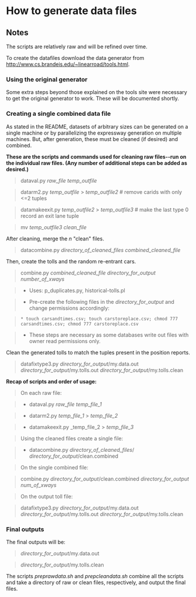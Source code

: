 # How to generate data files

## Notes
The scripts are relatively raw and will be refined over time.

To create the datafiles download the data generator from http://www.cs.brandeis.edu/~linearroad/tools.html.

### Using the original generator
Some extra steps beyond those explained on the tools site were necessary to get the original generator to work.  These will be documented shortly.

### Creating a single combined data file
As stated in the README, datasets of arbitrary sizes can be generated on a single machine or by parallelizing the expressway generation on multiple machines.  But, after generation, these must be cleaned (if desired) and combined.  

**These are the scripts and commands used for cleaning raw files--run on the individual raw files.  (Any number of additional steps can be added as desired.)**

> dataval.py _raw_file_  _temp_outfile_

> datarm2.py _temp_outfile_ > _temp_outfile2_  # remove carids with only <=2 tuples

> datamakeexit.py _temp_outfile2_ > _temp_outfile3_  # make the last type 0 record an exit lane tuple

> mv _temp_outfile3_ _clean_file_

After cleaning, merge the _n_ "clean" files.

> datacombine.py  _directory_of_cleaned_files_  _combined_cleaned_file_

Then, create the tolls and the random re-entrant cars.

> combine.py _combined_cleaned_file_ _directory_for_output_ _number_of_xways_

> * Uses: p_duplicates.py, historical-tolls.pl

>   * Pre-create the following files in the _directory_for_output_ and change permissions accordingly:

>     * touch carsandtimes.csv; touch carstoreplace.csv; chmod 777 carsandtimes.csv; chmod 777 carstoreplace.csv 

> * These steps are necessary as some databases write out files with owner read permissions only.


Clean the generated tolls to match the tuples present in the position reports.

> datafixtype3.py _directory_for_output_/my.data.out _directory_for_output_/my.tolls.out _directory_for_output_/my.tolls.clean



**Recap of scripts and order of usage:**

> On each raw file:

> * dataval.py _raw_file_ _temp_file_1_

> * datarm2.py _temp_file_1_ > _temp_file_2_

> * datamakeexit.py _temp_file_2 > _temp_file_3_

> Using the cleaned files create a single file:

> * datacombine.py _directory_of_cleaned_files_/ _directory_for_output_/clean.combined

> On the single combined file:

> combine.py _directory_for_output_/clean.combined _directory_for_output_ _num_of_xways_

> On the output toll file:

> datafixtype3.py _directory_for_output_/my.data.out _directory_for_output_/my.tolls.out _directory_for_output_/my.tolls.clean

### Final outputs
The final outputs will be: 

> _directory_for_output_/my.data.out

> _directory_for_output_/my.tolls.clean

The scripts _preprawdata.sh_ and _prepcleandata.sh_ combine all the scripts and take a directory of raw or clean files, respectively, and output the final files.
